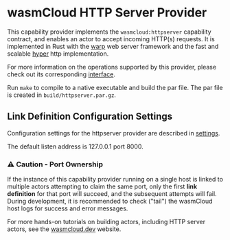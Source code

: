 # wasmCloud HTTP Server Provider

This capability provider implements the `wasmcloud:httpserver` capability contract, and enables an actor to accept incoming HTTP(s) requests. It is implemented in Rust with the [warp](https://docs.rs/warp/) web server framework and the fast and scalable [hyper](https://docs.rs/hyper/) http implementation.

For more information on the operations supported by this provider, please check out its corresponding [interface](https://github.com/wasmCloud/interfaces/blob/main/httpserver/httpserver.smithy).

Run `make` to compile to a native executable and build the par file.
The par file is created in `build/httpserver.par.gz`.

## Link Definition Configuration Settings
Configuration settings for the httpserver provider are described in [settings](./settings.md). 

The default listen address is 127.0.0.1 port 8000.

### ⚠️ Caution - Port Ownership
If the instance of this capability provider running on a single host is linked to multiple actors attempting to claim the same port, only the first **link definition** for that port will succeed, and the subsequent attempts will fail. During development, 
it is recommended to check ("tail") the wasmCloud host logs for success and error messages.

For more hands-on tutorials on building actors, including HTTP server actors,
see the [wasmcloud.dev](https://wasmcloud.dev) website.
